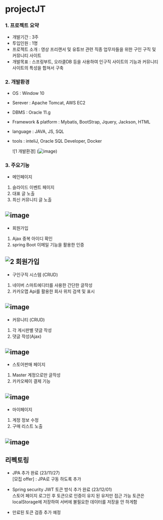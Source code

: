 # projectJT


### 1. 프로젝트 요약
- 개발기간 : 3주
- 투입인원 : 1명
- 프로젝트 소개 : 영상 프리랜서 및 유튜브 관련 직종 업무자들을 위한 구인 구직 및 커뮤니티 사이트
- 개발목표 : 스프링부트, 오라클DB 등을 사용하여 인구직 사이트의 기능과 커뮤니티 사이트의 특성을 합쳐서 구축



### 2. 개발환경  
- OS : Window 10  
- Serever : Apache Tomcat, AWS EC2
- DBMS : Oracle 11.g
- Framework & platform : Mybatis, BootStrap, Jquery, Jackson, HTML
- language : JAVA, JS, SQL
- tools : inteliJ, Oracle SQL Developer, Docker

  ![1  개발환경]
  (![image](https://github.com/sinsincoccr/projectJT/assets/145324925/e5b9e77c-105e-47c3-81f4-86df7b065401))





### 3. 주요기능

- 메인페이지
1. 슬라이드 이벤트 페이지
2. 대표 글 노출
3. 최신 커뮤니티 글 노출

![image](https://github.com/sinsincoccr/projectJT/assets/145324925/bc8119f3-3e99-4015-a0ab-9948a1e3b51e)
-----

- 회원가입
1. Ajax 중복 아이디 확인
2. spring Boot 이메일 기능을 활용한 인증

![2  회원가입](https://github.com/sinsincoccr/projectJT/assets/145324925/266da645-f249-4cea-a932-26f8cb27f8bb)
-----

- 구인구직 시스템 (CRUD)
1. 네이버 스마트에디터를 사용한 간단한 글작성
2. 카카오맵 Api를 활용한 회사 위치 검색 및 표시
   
![image](https://github.com/sinsincoccr/projectJT/assets/145324925/38b98fa5-7652-4fd6-9217-b1cf5afdd49a)
-----



- 커뮤니티 (CRUD)
1. 각 게시판별 댓글 작성
2. 댓글 작성(Ajax)
   
![image](https://github.com/sinsincoccr/projectJT/assets/145324925/cf3e82f4-9191-4d32-a3c5-21336ae23b6c)
-----
- 스토어판매 페이지
1. Master 계정으로만 글작성
2. 카카오페이 결제 기능
   
![image](https://github.com/sinsincoccr/projectJT/assets/145324925/ea46cf1a-f14a-4628-8df2-59023f76f166)
-----

- 마이페이지
1. 계정 정보 수정
2. 구매 리스트 노출
   
![image](https://github.com/sinsincoccr/projectJT/assets/145324925/8e59af33-3c21-44af-96c7-e20dbe4d8619)
-----


## 리펙토링 

- JPA 추가 완료 (23/11/27) <br/>
[모집 offer] : JPA로 구동 하도록 추가

- Spring security JWT 토큰 방식 추가 완료 (23/12/01)  <br/>
스토어 페이지 로그인 후 토큰으로 인증이 유지 된 유저만 접근 가능
토큰은 localStorage에 저장하여 서버에 불필요한 데이터를 저장을 안 하게함
+ 만료된 토큰 검증 추가 예정

